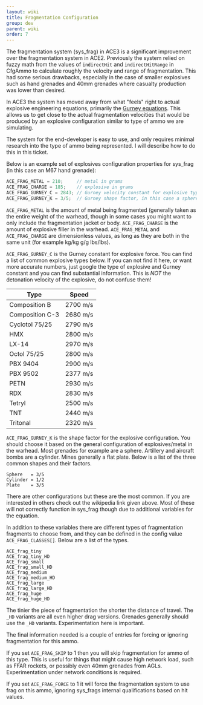 ```yaml
---
layout: wiki
title: Fragmentation Configuration
group: dev
parent: wiki
order: 7
---
```


The fragmentation system (sys_frag) in ACE3 is a significant improvement over the fragmentation system in ACE2. Previously the system relied on fuzzy math from the values of `indirectHit` and `indirectHitRange` in CfgAmmo to calculate roughly the velocity and range of fragmentation. This had some serious drawbacks, especially in the case of smaller explosives such as hand grenades and 40mm grenades where casualty production was lower than desired.

In ACE3 the system has moved away from what "feels" right to actual explosive engineering equations, primarily the [Gurney equations](http://en.wikipedia.org/wiki/Gurney_equations). This allows us to get close to the actual fragmentation velocities that would be produced by an explosive configuration similar to type of ammo we are simulating.

The system for the end-developer is easy to use, and only requires minimal research into the type of ammo being represented. I will describe how to do this in this ticket.

Below is an example set of explosives configuration properties for sys_frag (in this case an M67 hand grenade):

```c++
ACE_FRAG_METAL = 210;     // metal in grams
ACE_FRAG_CHARGE = 185;    // explosive in grams
ACE_FRAG_GURNEY_C = 2843; // Gurney velocity constant for explosive type. See: http://en.wikipedia.org/wiki/Gurney_equations
ACE_FRAG_GURNEY_K = 3/5;  // Gurney shape factor, in this case a sphere. See: http://en.wikipedia.org/wiki/Gurney_equations
```

`ACE_FRAG_METAL` is the amount of metal being fragmented (generally taken as the entire weight of the warhead, though in some cases you might want to only include the fragmentation jacket or body. `ACE_FRAG_CHARGE` is the amount of explosive filler in the warhead. `ACE_FRAG_METAL` and `ACE_FRAG_CHARGE` are dimensionless values, as long as they are both in the same unit (for example kg/kg g/g lbs/lbs).

`ACE_FRAG_GURNEY_C` is the Gurney constant for explosive force. You can find a list of common explosive types below. If you can not find it here, or want more accurate numbers, just google the type of explosive and Gurney constant and you can find substantial information. This is *NOT* the detonation velocity of the explosive, do not confuse them!

| Type             | Speed    |
|------------------|----------|
|Composition B     | 2700 m/s |
|Composition C-3   | 2680 m/s |
|Cyclotol 75/25    | 2790 m/s |
|HMX               | 2800 m/s |
|LX-14             | 2970 m/s |
|Octol 75/25       | 2800 m/s |
|PBX 9404          | 2900 m/s |
|PBX 9502          | 2377 m/s |
|PETN              | 2930 m/s |
|RDX               | 2830 m/s |
|Tetryl            | 2500 m/s |
|TNT               | 2440 m/s |
|Tritonal          | 2320 m/s |


`ACE_FRAG_GURNEY_K` is the shape factor for the explosive configuration. You should choose it based on the general configuration of explosives/metal in the warhead. Most grenades for example are a sphere. Artillery and aircraft bombs are a cylinder. Mines generally a flat plate. Below is a list of the three common shapes and their factors.

```
Sphere   = 3/5
Cylinder = 1/2
Plate    = 3/5
```

There are other configurations but these are the most common. If you are interested in others check out the wikipedia link given above. Most of these will not correctly function in sys_frag though due to additional variables for the equation.

In addition to these variables there are different types of fragmentation fragments to choose from, and they can be defined in the config value `ACE_FRAG_CLASSES[]`. Below are a list of the types.

```
ACE_frag_tiny
ACE_frag_tiny_HD
ACE_frag_small
ACE_frag_small_HD
ACE_frag_medium
ACE_frag_medium_HD
ACE_frag_large
ACE_frag_large_HD
ACE_frag_huge
ACE_frag_huge_HD
```

The tinier the piece of fragmentation the shorter the distance of travel. The `_HD` variants are all even higher drag versions. Grenades generally should use the `_HD` variants. Experimentation here is important.

The final information needed is a couple of entries for forcing or ignoring fragmentation for this ammo.

If you set `ACE_FRAG_SKIP` to 1 then you will skip fragmentation for ammo of this type. This is useful for things that might cause high network load, such as FFAR rockets, or possibly even 40mm grenades from AGLs. Experimentation under network conditions is required.

If you set `ACE_FRAG_FORCE` to 1 it will force the fragmentation system to use frag on this ammo, ignoring sys_frags internal qualifications based on hit values.
